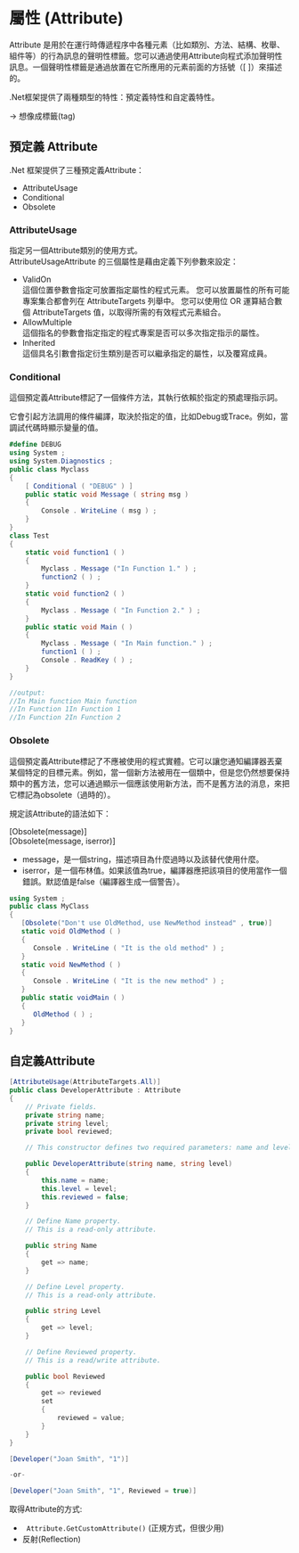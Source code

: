 # 屬性 (Attribute)
Attribute 是用於在運行時傳遞程序中各種元素（比如類別、方法、結構、枚舉、組件等）的行為訊息的聲明性標籤。您可以通過使用Attribute向程式添加聲明性訊息。一個聲明性標籤是通過放置在它所應用的元素前面的方括號（[ ]）來描述的。

.Net框架提供了兩種類型的特性：預定義特性和自定義特性。

-> 想像成標籤(tag)

## 預定義 Attribute
.Net 框架提供了三種預定義Attribute：

- AttributeUsage
- Conditional
- Obsolete

### AttributeUsage
指定另一個Attribute類別的使用方式。  
AttributeUsageAttribute 的三個屬性是藉由定義下列參數來設定：
- ValidOn  
這個位置參數會指定可放置指定屬性的程式元素。 您可以放置屬性的所有可能專案集合都會列在 AttributeTargets 列舉中。 您可以使用位 OR 運算結合數個 AttributeTargets 值，以取得所需的有效程式元素組合。
- AllowMultiple  
這個指名的參數會指定指定的程式專案是否可以多次指定指示的屬性。
- Inherited  
這個具名引數會指定衍生類別是否可以繼承指定的屬性，以及覆寫成員。

### Conditional
這個預定義Attribute標記了一個條件方法，其執行依賴於指定的預處理指示詞。

它會引起方法調用的條件編譯，取決於指定的值，比如Debug或Trace。例如，當調試代碼時顯示變量的值。

```C#
#define DEBUG
using System ;
using System.Diagnostics ;
public class Myclass
{
    [ Conditional ( "DEBUG" ) ]
    public static void Message ( string msg )
    {
        Console . WriteLine ( msg ) ;
    }
}
class Test
{
    static void function1 ( )
    {
        Myclass . Message ("In Function 1." ) ;
        function2 ( ) ;
    }
    static void function2 ( )
    {
        Myclass . Message ( "In Function 2." ) ;
    }
    public static void Main ( )
    {
        Myclass . Message ( "In Main function." ) ;
        function1 ( ) ;
        Console . ReadKey ( ) ;
    }
}

//output:
//In Main function Main function 
//In Function 1In Function 1  
//In Function 2In Function 2  
```

### Obsolete
這個預定義Attribute標記了不應被使用的程式實體。它可以讓您通知編譯器丟棄某個特定的目標元素。例如，當一個新方法被用在一個類中，但是您仍然想要保持類中的舊方法，您可以通過顯示一個應該使用新方法，而不是舊方法的消息，來把它標記為obsolete（過時的）。

規定該Attribute的語法如下：

[Obsolete(message)]  
[Obsolete(message, iserror)]  

- message，是一個string，描述項目為什麼過時以及該替代使用什麼。  
-  iserror，是一個布林值。如果該值為true，編譯器應把該項目的使用當作一個錯誤。默認值是false（編譯器生成一個警告）。

```C#
using System ;
public class MyClass
{
   [Obsolete("Don't use OldMethod, use NewMethod instead" , true)]
   static void OldMethod ( )
   {
      Console . WriteLine ( "It is the old method" ) ;
   }
   static void NewMethod ( )
   {
      Console . WriteLine ( "It is the new method" ) ;
   }
   public static voidMain ( )
   {
      OldMethod ( ) ;
   }
}
```
## 自定義Attribute
```C#
[AttributeUsage(AttributeTargets.All)]
public class DeveloperAttribute : Attribute
{
    // Private fields.
    private string name;
    private string level;
    private bool reviewed;

    // This constructor defines two required parameters: name and level.

    public DeveloperAttribute(string name, string level)
    {
        this.name = name;
        this.level = level;
        this.reviewed = false;
    }

    // Define Name property.
    // This is a read-only attribute.

    public string Name
    {
        get => name;
    }

    // Define Level property.
    // This is a read-only attribute.

    public string Level
    {
        get => level;
    }

    // Define Reviewed property.
    // This is a read/write attribute.

    public bool Reviewed
    {
        get => reviewed
        set 
        {
            reviewed = value;
        }
    }
}

[Developer("Joan Smith", "1")]

-or-

[Developer("Joan Smith", "1", Reviewed = true)]
```

取得Attribute的方式:
- ``` Attribute.GetCustomAttribute()``` (正規方式，但很少用)
- 反射(Reflection)
